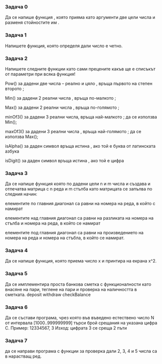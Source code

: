 
### Задача 0
Да се напише функция , която прияма като аргументи две цели числа и
разменя стойностите им .

### Задача 1
Напишете функция, която определя дали число е четно.

### Задача 2
Напишете следните функции като сами прецените какъв ще е списъкът от параметри при всяка функция!

Pow() за дадени две числа – реално и цяло , връща първото на степен второто ;

Min() за дадени 2 реални числа , връща по-малкото ;

Max() за дадени 2 реални числа , връща по-голямото ;

minOf3() за дадени 3 реални числа, връща най-малкото ; да се използва Min();

maxOf3() за дадени 3 реални числа , връща най-голямото ; да се използва Max();

isAlpha() за даден символ връща истина , ако той е буква от латинската азбука

isDigit() за даден символ връща истина , ако той е цифра


### Задача 3
Да се напише функция която по дадени цели n и m числа и създава и отпечатва матрица с n реда и m стълба като матрицата се запълва по следния начин:

елементите по главния диагонал са равни на номера на реда, в който с намират

елементите над главния диагонал са равни на разликата на номера на стълба и номера на реда, в който се намират

елементите под главния диагонал са равни на произведението на номера на реда и номера на стъбла, в който се намират.

### Задача 4
Да се напише функция, която приема число x и принтира на екрана x^2.

### Задача 5
Да се имплементира проста банкова сметка с функционалности като внасяне на пари, теглене на пари и проверка на наличността в сметката.
deposit
withdraw
checkBalance

### Задача 6
Да се състави програма, чрез която във въведено естествено число N от интервала [1000..999999999] търси брой срещания на указана цифра C.
Пример: 12334567, 3 Изход: цифрата 3 се среща 2 пъти

### Задача 7
да се направи програма с функции за проверка дали 2, 3, 4 и 5 числа са в нарастващ ред. 

